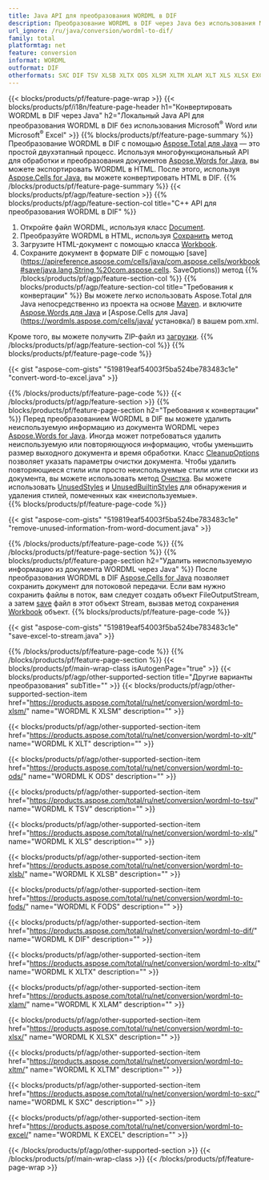 ```yaml
---
title: Java API для преобразования WORDML в DIF
description: Преобразование WORDML в DIF через Java без использования Microsoft Word или Microsoft Excel
url_ignore: /ru/java/conversion/wordml-to-dif/
family: total
platformtag: net
feature: conversion
informat: WORDML
outformat: DIF
otherformats: SXC DIF TSV XLSB XLTX ODS XLSM XLTM XLAM XLT XLS XLSX EXCEL FODS
---
```

{{< blocks/products/pf/feature-page-wrap >}}
{{< blocks/products/pf/i18n/feature-page-header h1="Конвертировать WORDML в DIF через Java" h2="Локальный Java API для преобразования WORDML в DIF без использования Microsoft<sup>&reg;</sup> Word или Microsoft<sup>&reg;</sup> Excel" >}}
{{% blocks/products/pf/feature-page-summary %}}
Преобразование WORDML в DIF с помощью [Aspose.Total для Java](https://products.aspose.com/total/java/) — это простой двухэтапный процесс. Используя многофункциональный API для обработки и преобразования документов [Aspose.Words for Java](https://products.aspose.com/words/java/), вы можете экспортировать WORDML в HTML. После этого, используя [Aspose.Cells for Java](https://products.aspose.com/cells/java/), вы можете конвертировать HTML в DIF.
{{% /blocks/products/pf/feature-page-summary  %}}
{{< blocks/products/pf/agp/feature-section >}}
{{% blocks/products/pf/agp/feature-section-col title="C++ API для преобразования WORDML в DIF" %}}
1. Откройте файл WORDML, используя класс [Document](https://apireference.aspose.com/words/java/com.aspose.words/Document).
2. Преобразуйте WORDML в HTML, используя [Сохранить](https://apireference.aspose.com/words/java/com.aspose.words/Document#save(java.lang.String,com.aspose.words.SaveOptions) ) метод
3. Загрузите HTML-документ с помощью класса [Workbook](https://apireference.aspose.com/cells/java/com.aspose.cells/Workbook).
4. Сохраните документ в формате DIF с помощью [save](https://apireference.aspose.com/cells/java/com.aspose.cells/workbook#save(java.lang.String,%20com.aspose.cells. SaveOptions)) метод
{{% /blocks/products/pf/agp/feature-section-col %}}
{{% blocks/products/pf/agp/feature-section-col title="Требования к конвертации" %}}
Вы можете легко использовать Aspose.Total для Java непосредственно из проекта на основе [Maven](https://repository.aspose.com/webapp/#/artifacts/browse/tree/General/repo/com/aspose/aspose-total). и включите [Aspose.Words для Java](https://wordmls.aspose.com/words/java/installation/) и [Aspose.Cells для Java](https://wordmls.aspose.com/cells/java/ установка/) в вашем pom.xml.

Кроме того, вы можете получить ZIP-файл из [загрузки](https://downloads.aspose.com/total/java).
{{% /blocks/products/pf/agp/feature-section-col %}}
{{% blocks/products/pf/feature-page-code %}}

{{< gist "aspose-com-gists" "519819eaf54003f5ba524be783483c1e" "convert-word-to-excel.java" >}}


{{% /blocks/products/pf/feature-page-code %}}
{{< /blocks/products/pf/agp/feature-section >}}
{{% blocks/products/pf/feature-page-section  h2="Требования к конвертации" %}}
Перед преобразованием WORDML в DIF вы можете удалить неиспользуемую информацию из документа WORDML через [Aspose.Words for Java](https://products.aspose.com/words/java/). Иногда может потребоваться удалить неиспользуемую или повторяющуюся информацию, чтобы уменьшить размер выходного документа и время обработки. Класс [CleanupOptions](https://apireference.aspose.com/words/java/com.aspose.words/CleanupOptions) позволяет указать параметры очистки документа. Чтобы удалить повторяющиеся стили или просто неиспользуемые стили или списки из документа, вы можете использовать метод [Очистка](https://apireference.aspose.com/words/java/com.aspose.words/Document#cleanup()). Вы можете использовать [UnusedStyles](https://apireference.aspose.com/words/java/com.aspose.words/cleanupoptions#UnusedStyles) и [UnusedBuiltinStyles](https://apireference.aspose.com/words/java/com.aspose.words/cleanupoptions#UnusedBuiltinStyles) для обнаружения и удаления стилей, помеченных как «неиспользуемые».  
{{% blocks/products/pf/feature-page-code %}}

{{< gist "aspose-com-gists" "519819eaf54003f5ba524be783483c1e" "remove-unused-information-from-word-document.java" >}}

{{% /blocks/products/pf/feature-page-code  %}}
{{% /blocks/products/pf/feature-page-section %}}
{{% blocks/products/pf/feature-page-section  h2="Удалить неиспользуемую информацию из документа WORDML через Java" %}}
После преобразования WORDML в DIF [Aspose.Cells for Java](https://products.aspose.com/cells/java/) позволяет сохранить документ для потоковой передачи. Если вам нужно сохранить файлы в поток, вам следует создать объект FileOutputStream, а затем [save](https://apireference.aspose.com/cells/java/com.aspose.cells/workbook#save(java.io.OutputStream.%20com.aspose.cells.SaveOptions)) файл в этот объект Stream, вызвав метод сохранения [Workbook](https://apireference.aspose.com/cells/java/com.aspose.cells/Workbook) объект. 
{{% blocks/products/pf/feature-page-code %}}

{{< gist "aspose-com-gists" "519819eaf54003f5ba524be783483c1e" "save-excel-to-stream.java" >}}

{{% /blocks/products/pf/feature-page-code  %}}
{{% /blocks/products/pf/feature-page-section %}}
{{< blocks/products/pf/main-wrap-class isAutogenPage="true" >}}
{{< blocks/products/pf/agp/other-supported-section title="Другие варианты преобразования" subTitle="" >}}
{{< blocks/products/pf/agp/other-supported-section-item href="https://products.aspose.com/total/ru/net/conversion/wordml-to-xlsm/" name="WORDML К XLSM" description="" >}}

{{< blocks/products/pf/agp/other-supported-section-item href="https://products.aspose.com/total/ru/net/conversion/wordml-to-xlt/" name="WORDML К XLT" description="" >}}

{{< blocks/products/pf/agp/other-supported-section-item href="https://products.aspose.com/total/ru/net/conversion/wordml-to-ods/" name="WORDML К ODS" description="" >}}

{{< blocks/products/pf/agp/other-supported-section-item href="https://products.aspose.com/total/ru/net/conversion/wordml-to-tsv/" name="WORDML К TSV" description="" >}}

{{< blocks/products/pf/agp/other-supported-section-item href="https://products.aspose.com/total/ru/net/conversion/wordml-to-xls/" name="WORDML К XLS" description="" >}}

{{< blocks/products/pf/agp/other-supported-section-item href="https://products.aspose.com/total/ru/net/conversion/wordml-to-xlsb/" name="WORDML К XLSB" description="" >}}

{{< blocks/products/pf/agp/other-supported-section-item href="https://products.aspose.com/total/ru/net/conversion/wordml-to-fods/" name="WORDML К FODS" description="" >}}

{{< blocks/products/pf/agp/other-supported-section-item href="https://products.aspose.com/total/ru/net/conversion/wordml-to-dif/" name="WORDML К DIF" description="" >}}

{{< blocks/products/pf/agp/other-supported-section-item href="https://products.aspose.com/total/ru/net/conversion/wordml-to-xltx/" name="WORDML К XLTX" description="" >}}

{{< blocks/products/pf/agp/other-supported-section-item href="https://products.aspose.com/total/ru/net/conversion/wordml-to-xlam/" name="WORDML К XLAM" description="" >}}

{{< blocks/products/pf/agp/other-supported-section-item href="https://products.aspose.com/total/ru/net/conversion/wordml-to-xlsx/" name="WORDML К XLSX" description="" >}}

{{< blocks/products/pf/agp/other-supported-section-item href="https://products.aspose.com/total/ru/net/conversion/wordml-to-xltm/" name="WORDML К XLTM" description="" >}}

{{< blocks/products/pf/agp/other-supported-section-item href="https://products.aspose.com/total/ru/net/conversion/wordml-to-sxc/" name="WORDML К SXC" description="" >}}

{{< blocks/products/pf/agp/other-supported-section-item href="https://products.aspose.com/total/ru/net/conversion/wordml-to-excel/" name="WORDML К EXCEL" description="" >}}


{{< /blocks/products/pf/agp/other-supported-section >}}
{{< /blocks/products/pf/main-wrap-class >}}
{{< /blocks/products/pf/feature-page-wrap >}}